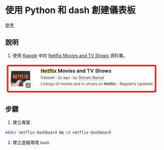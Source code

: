 # 使用 Python 和 dash 創建儀表板

[參考](https://www.mvrlink.com/creating-dashboards-using-python-and-dash/)


## 說明

1. 使用 [Kaggle](https://www.kaggle.com/) 中的 [Netflix Movies and TV Shows](https://www.kaggle.com/datasets/shivamb/netflix-shows) 資料集。

![](images/img_01.png)



## 步驟

1. 建立專案
```bash
mkdir netflix-dashboard && cd netflix-dashboard
```

2. 建立虛擬環境
```bash```